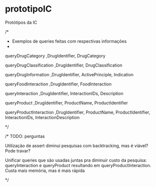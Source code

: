 # prototipoIC
Protótipos da IC

/*
*   Exemplos de queries feitas com respectivas informações
*
queryDrugCategory               ,DrugIdentifier, DrugCategory

queryDrugClassification         ,DrugIdentifier, DrugClassification

queryDrugInformation            ,DrugIdentifier, ActivePrinciple, Indication

queryFoodInteraction            ,DrugIdentifier, FoodInteraction

queryInteraction                ,DrugIdentifier, InteractionIDs, Description

queryProduct                    ,DrugIdentifier, ProductName, ProductIdentifier

queryProductInteraction         ,DrugIdentifier, ProductName, ProductIdentifier, InteractionIDs, InteractionDescription

*/

/*
TODO: perguntas

Utilização de assert diminui pesquisas com backtracking, mas é viável? Pode travar?

Unificar queries que são usadas juntas pra diminuir custo da pesquisa: queryInteraction e queryProduct resultando em queryProductInteraction.
Custa mais memória, mas é mais rápida


*/
